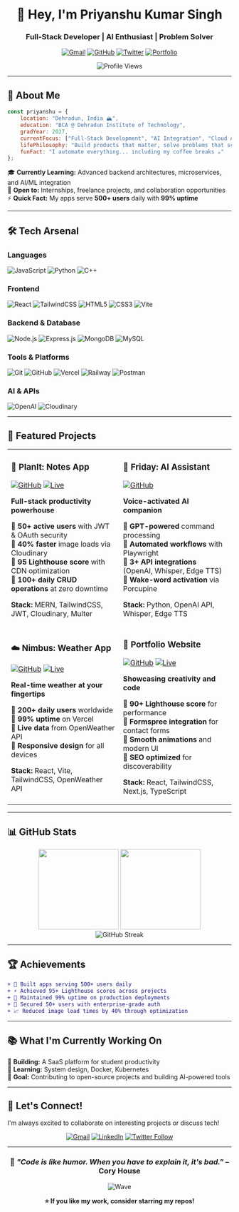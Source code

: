 <div align="center">

# 👋 Hey, I'm Priyanshu Kumar Singh

### Full-Stack Developer | AI Enthusiast | Problem Solver

[![Gmail](https://img.shields.io/badge/Gmail-D14836?style=for-the-badge&logo=gmail&logoColor=white)](mailto:pksingh69313@gmail.com)
[![GitHub](https://img.shields.io/badge/GitHub-100000?style=for-the-badge&logo=github&logoColor=white)](https://github.com/yansh07)
[![Twitter](https://img.shields.io/badge/X-000000?style=for-the-badge&logo=x&logoColor=white)](https://twitter.com/yansh_08)
[![Portfolio](https://img.shields.io/badge/Portfolio-FF5722?style=for-the-badge&logo=google-chrome&logoColor=white)](https://priyanshu8.vercel.app)

![Profile Views](https://komarev.com/ghpvc/?username=yourusername&color=brightgreen&style=for-the-badge)

</div>

---

## 🚀 About Me

```javascript
const priyanshu = {
    location: "Dehradun, India 🏔️",
    education: "BCA @ Dehradun Institute of Technology",
    gradYear: 2027,
    currentFocus: ["Full-Stack Development", "AI Integration", "Cloud Architecture"],
    lifePhilosophy: "Build products that matter, solve problems that scale",
    funFact: "I automate everything... including my coffee breaks ☕"
};
```

🎓 **Currently Learning:** Advanced backend architectures, microservices, and AI/ML integration  
💼 **Open to:** Internships, freelance projects, and collaboration opportunities  
⚡ **Quick Fact:** My apps serve **500+ users** daily with **99% uptime**

---

## 🛠️ Tech Arsenal

### Languages
![JavaScript](https://img.shields.io/badge/JavaScript-F7DF1E?style=for-the-badge&logo=javascript&logoColor=black)
![Python](https://img.shields.io/badge/Python-3776AB?style=for-the-badge&logo=python&logoColor=white)
![C++](https://img.shields.io/badge/C++-00599C?style=for-the-badge&logo=cplusplus&logoColor=white)

### Frontend
![React](https://img.shields.io/badge/React-20232A?style=for-the-badge&logo=react&logoColor=61DAFB)
![TailwindCSS](https://img.shields.io/badge/Tailwind_CSS-38B2AC?style=for-the-badge&logo=tailwind-css&logoColor=white)
![HTML5](https://img.shields.io/badge/HTML5-E34F26?style=for-the-badge&logo=html5&logoColor=white)
![CSS3](https://img.shields.io/badge/CSS3-1572B6?style=for-the-badge&logo=css3&logoColor=white)
![Vite](https://img.shields.io/badge/Vite-646CFF?style=for-the-badge&logo=vite&logoColor=white)

### Backend & Database
![Node.js](https://img.shields.io/badge/Node.js-339933?style=for-the-badge&logo=nodedotjs&logoColor=white)
![Express.js](https://img.shields.io/badge/Express.js-000000?style=for-the-badge&logo=express&logoColor=white)
![MongoDB](https://img.shields.io/badge/MongoDB-4EA94B?style=for-the-badge&logo=mongodb&logoColor=white)
![MySQL](https://img.shields.io/badge/MySQL-4479A1?style=for-the-badge&logo=mysql&logoColor=white)

### Tools & Platforms
![Git](https://img.shields.io/badge/Git-F05032?style=for-the-badge&logo=git&logoColor=white)
![GitHub](https://img.shields.io/badge/GitHub-100000?style=for-the-badge&logo=github&logoColor=white)
![Vercel](https://img.shields.io/badge/Vercel-000000?style=for-the-badge&logo=vercel&logoColor=white)
![Railway](https://img.shields.io/badge/Railway-0B0D0E?style=for-the-badge&logo=railway&logoColor=white)
![Postman](https://img.shields.io/badge/Postman-FF6C37?style=for-the-badge&logo=postman&logoColor=white)

### AI & APIs
![OpenAI](https://img.shields.io/badge/OpenAI-412991?style=for-the-badge&logo=openai&logoColor=white)
![Cloudinary](https://img.shields.io/badge/Cloudinary-3448C5?style=for-the-badge&logo=cloudinary&logoColor=white)

---

## 💎 Featured Projects

<table>
<tr>
<td width="50%">

### 📝 PlanIt: Notes App
[![GitHub](https://img.shields.io/badge/Code-black?style=flat-square&logo=github)](https://github.com/yansh07/todo-frontend)
[![Live](https://img.shields.io/badge/Live-brightgreen?style=flat-square&logo=vercel)](https://planitfirst.vercel.app)

**Full-stack productivity powerhouse**

🔹 **50+ active users** with JWT & OAuth security  
🔹 **40% faster** image loads via Cloudinary  
🔹 **95 Lighthouse score** with CDN optimization  
🔹 **100+ daily CRUD operations** at zero downtime

**Stack:** MERN, TailwindCSS, JWT, Cloudinary, Multer

</td>
<td width="50%">

### 🤖 Friday: AI Assistant
[![GitHub](https://img.shields.io/badge/Code-black?style=flat-square&logo=github)](https://github.com/yansh07/AiAssistant)

**Voice-activated AI companion**

🔹 **GPT-powered** command processing  
🔹 **Automated workflows** with Playwright  
🔹 **3+ API integrations** (OpenAI, Whisper, Edge TTS)  
🔹 **Wake-word activation** via Porcupine

**Stack:** Python, OpenAI API, Whisper, Edge TTS

</td>
</tr>

<tr>
<td width="50%">

### ☁️ Nimbus: Weather App
[![GitHub](https://img.shields.io/badge/Code-black?style=flat-square&logo=github)](https://github.com/yansh07/weather-app)
[![Live](https://img.shields.io/badge/Live-brightgreen?style=flat-square&logo=vercel)](https://chaiandrain.vercel.app)

**Real-time weather at your fingertips**

🔹 **200+ daily users** worldwide  
🔹 **99% uptime** on Vercel  
🔹 **Live data** from OpenWeather API  
🔹 **Responsive design** for all devices

**Stack:** React, Vite, TailwindCSS, OpenWeather API

</td>
<td width="50%">

### 🎨 Portfolio Website
[![GitHub](https://img.shields.io/badge/Code-black?style=flat-square&logo=github)](https://github.com/yansh07/priyanshu)
[![Live](https://img.shields.io/badge/Live-brightgreen?style=flat-square&logo=vercel)](https://priyanshu8.vercel.app)

**Showcasing creativity and code**

🔹 **90+ Lighthouse score** for performance  
🔹 **Formspree integration** for contact forms  
🔹 **Smooth animations** and modern UI  
🔹 **SEO optimized** for discoverability

**Stack:** React, TailwindCSS, Next.js, TypeScript

</td>
</tr>
</table>

---

## 📊 GitHub Stats

<div align="center">
<img height="180em" src="https://github-readme-stats.vercel.app/api?username=yourusername&show_icons=true&theme=radical&include_all_commits=true&count_private=true"/>
<img height="180em" src="https://github-readme-stats.vercel.app/api/top-langs/?username=yourusername&layout=compact&langs_count=8&theme=radical"/>
</div>

<div align="center">
<img src="https://github-readme-streak-stats.herokuapp.com/?user=yourusername&theme=radical" alt="GitHub Streak"/>
</div>

---

## 🏆 Achievements

```diff
+ 🚀 Built apps serving 500+ users daily
+ ⚡ Achieved 95+ Lighthouse scores across projects
+ 🎯 Maintained 99% uptime on production deployments
+ 🔐 Secured 50+ users with enterprise-grade auth
+ 📈 Reduced image load times by 40% through optimization
```

---

## 📚 What I'm Currently Working On

🔨 **Building:** A SaaS platform for student productivity  
📖 **Learning:** System design, Docker, Kubernetes  
🎯 **Goal:** Contributing to open-source projects and building AI-powered tools  

---

## 🤝 Let's Connect!

I'm always excited to collaborate on interesting projects or discuss tech!

<div align="center">

[![Gmail](https://img.shields.io/badge/Email_Me-D14836?style=for-the-badge&logo=gmail&logoColor=white)](mailto:pksingh69313@gmail.com)
[![LinkedIn](https://img.shields.io/badge/LinkedIn-0077B5?style=for-the-badge&logo=linkedin&logoColor=white)](https://linkedin.com/in/yansh08/)
[![Twitter Follow](https://img.shields.io/twitter/follow/yourhandle?style=for-the-badge&logo=x&logoColor=white)](https://twitter.com/yansh_08)

</div>

---

<div align="center">

### 💭 *"Code is like humor. When you have to explain it, it's bad."* – Cory House

![Wave](https://raw.githubusercontent.com/mayhemantt/mayhemantt/Update/svg/Bottom.svg)

**⭐ If you like my work, consider starring my repos!**

</div>